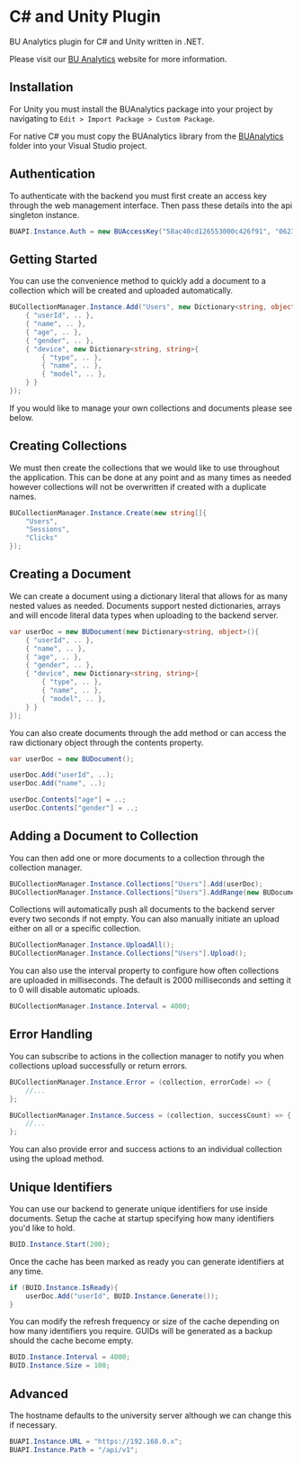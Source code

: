 # C# and Unity Plugin

BU Analytics plugin for C# and Unity written in .NET.

Please visit our [BU Analytics](http://bu-games.bmth.ac.uk) website for more information.

## Installation

For Unity you must install the BUAnalytics package into your project by navigating to `Edit > Import Package > Custom Package`.

For native C# you must copy the BUAnalytics library from the [BUAnalytics](src/Assets/Plugins) folder into your Visual Studio project.

## Authentication

To authenticate with the backend you must first create an access key through the web management interface.
Then pass these details into the api singleton instance.

```csharp
BUAPI.Instance.Auth = new BUAccessKey("58ac40cd126553000c426f91", "06239e3a1401ba6d7250260d0f8fd680e52ff1e754ebe10a250297ebda2bac41");
```

## Getting Started

You can use the convenience method to quickly add a document to a collection which will be created and uploaded automatically.

```csharp
BUCollectionManager.Instance.Add("Users", new Dictionary<string, object>(){
    { "userId", .. },
    { "name", .. },
    { "age", .. },
    { "gender", .. },
    { "device", new Dictionary<string, string>{
        { "type", .. },
        { "name", .. },
        { "model", .. },
    } }
});
```

If you would like to manage your own collections and documents please see below.

## Creating Collections

We must then create the collections that we would like to use throughout the application. 
This can be done at any point and as many times as needed however collections will not be overwritten if created with a duplicate names.

```csharp
BUCollectionManager.Instance.Create(new string[]{
    "Users",
    "Sessions",
    "Clicks"
});
```

## Creating a Document

We can create a document using a dictionary literal that allows for as many nested values as needed. 
Documents support nested dictionaries, arrays and will encode literal data types when uploading to the backend server.

```csharp
var userDoc = new BUDocument(new Dictionary<string, object>(){
    { "userId", .. },
    { "name", .. },
    { "age", .. },
    { "gender", .. },
    { "device", new Dictionary<string, string>{
        { "type", .. },
        { "name", .. },
        { "model", .. },
    } }
});
```

You can also create documents through the add method or can access the raw dictionary object through the contents property.

```csharp
var userDoc = new BUDocument();

userDoc.Add("userId", ..);
userDoc.Add("name", ..);

userDoc.Contents["age"] = ..;
userDoc.Contents["gender"] = ..;
```

## Adding a Document to Collection

You can then add one or more documents to a collection through the collection manager.

```csharp
BUCollectionManager.Instance.Collections["Users"].Add(userDoc);
BUCollectionManager.Instance.Collections["Users"].AddRange(new BUDocument[]{ userDoc1, userDoc2, userDoc3 });
```

Collections will automatically push all documents to the backend server every two seconds if not empty. 
You can also manually initiate an upload either on all or a specific collection.

```csharp
BUCollectionManager.Instance.UploadAll();
BUCollectionManager.Instance.Collections["Users"].Upload();
```

You can also use the interval property to configure how often collections are uploaded in milliseconds. 
The default is 2000 milliseconds and setting it to 0 will disable automatic uploads.

```csharp
BUCollectionManager.Instance.Interval = 4000;
```

## Error Handling

You can subscribe to actions in the collection manager to notify you when collections upload successfully or return errors.

```csharp
BUCollectionManager.Instance.Error = (collection, errorCode) => {
    //...
};

BUCollectionManager.Instance.Success = (collection, successCount) => {
    //...
};
```

You can also provide error and success actions to an individual collection using the upload method.

## Unique Identifiers

You can use our backend to generate unique identifiers for use inside documents.
Setup the cache at startup specifying how many identifiers you'd like to hold.

```csharp
BUID.Instance.Start(200);
```

Once the cache has been marked as ready you can generate identifiers at any time.

```csharp
if (BUID.Instance.IsReady){
    userDoc.Add("userId", BUID.Instance.Generate());
}
```

You can modify the refresh frequency or size of the cache depending on how many identifiers you require.
GUIDs will be generated as a backup should the cache become empty.

```csharp
BUID.Instance.Interval = 4000;
BUID.Instance.Size = 100;
```

## Advanced

The hostname defaults to the university server although we can change this if necessary.

```csharp
BUAPI.Instance.URL = "https://192.168.0.x";
BUAPI.Instance.Path = "/api/v1";
```